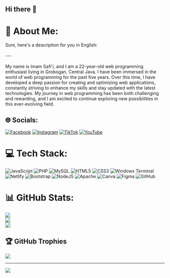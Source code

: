 ## Hi there 👋

<!--
**Imamsaa/Imamsaa** is a ✨ _special_ ✨ repository because its `README.md` (this file) appears on your GitHub profile.

Here are some ideas to get you started:

- 🔭 I’m currently working on ...
- 🌱 I’m currently learning ...
- 👯 I’m looking to collaborate on ...
- 🤔 I’m looking for help with ...
- 💬 Ask me about ...
- 📫 How to reach me: ...
- 😄 Pronouns: ...
- ⚡ Fun fact: ...
-->
# 💫 About Me:
Sure, here's a description for you in English:<br><br>---<br><br>My name is Imam Safi'i, and I am a 22-year-old web programming enthusiast living in Grobogan, Central Java. I have been immersed in the world of web programming for the past five years. Over this time, I have developed a deep passion for creating and optimizing web applications, constantly striving to enhance my skills and stay updated with the latest technologies. My journey in web programming has been both challenging and rewarding, and I am excited to continue exploring new possibilities in this ever-evolving field.


## 🌐 Socials:
[![Facebook](https://img.shields.io/badge/Facebook-%231877F2.svg?logo=Facebook&logoColor=white)](https://facebook.com/Imamsafii) [![Instagram](https://img.shields.io/badge/Instagram-%23E4405F.svg?logo=Instagram&logoColor=white)](https://instagram.com/_imamsaa) [![TikTok](https://img.shields.io/badge/TikTok-%23000000.svg?logo=TikTok&logoColor=white)](https://tiktok.com/@imamsaa) [![YouTube](https://img.shields.io/badge/YouTube-%23FF0000.svg?logo=YouTube&logoColor=white)](https://youtube.com/@Imamsafii222) 

# 💻 Tech Stack:
![JavaScript](https://img.shields.io/badge/javascript-%23323330.svg?style=for-the-badge&logo=javascript&logoColor=%23F7DF1E) ![PHP](https://img.shields.io/badge/php-%23777BB4.svg?style=for-the-badge&logo=php&logoColor=white) ![MySQL](https://img.shields.io/badge/mysql-4479A1.svg?style=for-the-badge&logo=mysql&logoColor=white) ![HTML5](https://img.shields.io/badge/html5-%23E34F26.svg?style=for-the-badge&logo=html5&logoColor=white) ![CSS3](https://img.shields.io/badge/css3-%231572B6.svg?style=for-the-badge&logo=css3&logoColor=white) ![Windows Terminal](https://img.shields.io/badge/Windows%20Terminal-%234D4D4D.svg?style=for-the-badge&logo=windows-terminal&logoColor=white) ![Netlify](https://img.shields.io/badge/netlify-%23000000.svg?style=for-the-badge&logo=netlify&logoColor=#00C7B7) ![Bootstrap](https://img.shields.io/badge/bootstrap-%238511FA.svg?style=for-the-badge&logo=bootstrap&logoColor=white) ![NodeJS](https://img.shields.io/badge/node.js-6DA55F?style=for-the-badge&logo=node.js&logoColor=white) ![Apache](https://img.shields.io/badge/apache-%23D42029.svg?style=for-the-badge&logo=apache&logoColor=white) ![Canva](https://img.shields.io/badge/Canva-%2300C4CC.svg?style=for-the-badge&logo=Canva&logoColor=white) ![Figma](https://img.shields.io/badge/figma-%23F24E1E.svg?style=for-the-badge&logo=figma&logoColor=white) ![GitHub](https://img.shields.io/badge/github-%23121011.svg?style=for-the-badge&logo=github&logoColor=white)
# 📊 GitHub Stats:
![](https://github-readme-stats.vercel.app/api?username=Imamsaa&theme=dark&hide_border=false&include_all_commits=true&count_private=false)<br/>
![](https://github-readme-streak-stats.herokuapp.com/?user=Imamsaa&theme=dark&hide_border=false)<br/>
![](https://github-readme-stats.vercel.app/api/top-langs/?username=Imamsaa&theme=dark&hide_border=false&include_all_commits=true&count_private=false&layout=compact)

## 🏆 GitHub Trophies
![](https://github-profile-trophy.vercel.app/?username=Imamsaa&theme=radical&no-frame=false&no-bg=true&margin-w=4)

---
[![](https://visitcount.itsvg.in/api?id=Imamsaa&icon=0&color=1)](https://visitcount.itsvg.in)

<!-- Proudly created with GPRM ( https://gprm.itsvg.in ) -->
